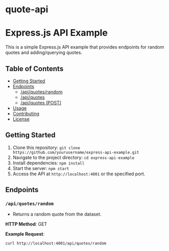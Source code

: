 # quote-api

# Express.js API Example

This is a simple Express.js API example that provides endpoints for random quotes and adding/querying quotes.

## Table of Contents

- [Getting Started](#getting-started)
- [Endpoints](#endpoints)
  - [/api/quotes/random](#apiquotesrandom)
  - [/api/quotes](#apiquotes)
  - [/api/quotes (POST)](#apiquotes-post)
- [Usage](#usage)
- [Contributing](#contributing)
- [License](#license)

## Getting Started

1. Clone this repository: `git clone https://github.com/yourusername/express-api-example.git`
2. Navigate to the project directory: `cd express-api-example`
3. Install dependencies: `npm install`
4. Start the server: `npm start`
5. Access the API at `http://localhost:4001` or the specified port.

## Endpoints

### `/api/quotes/random`

- Returns a random quote from the dataset.

**HTTP Method**: GET

**Example Request**:

```shell
curl http://localhost:4001/api/quotes/random
